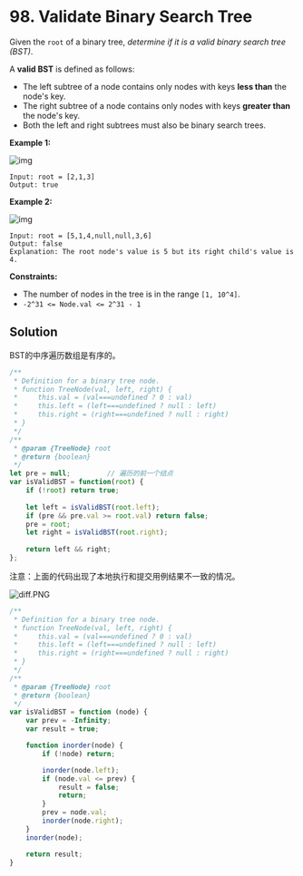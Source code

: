 # 98. Validate Binary Search Tree

Given the `root` of a binary tree, *determine if it is a valid binary search tree (BST)*.

A **valid BST** is defined as follows:

- The left subtree of a node contains only nodes with keys **less than** the node's key.
- The right subtree of a node contains only nodes with keys **greater than** the node's key.
- Both the left and right subtrees must also be binary search trees.

 

**Example 1:**

![img](https://assets.leetcode.com/uploads/2020/12/01/tree1.jpg)

```
Input: root = [2,1,3]
Output: true
```

**Example 2:**

![img](https://assets.leetcode.com/uploads/2020/12/01/tree2.jpg)

```
Input: root = [5,1,4,null,null,3,6]
Output: false
Explanation: The root node's value is 5 but its right child's value is 4.
```

 

**Constraints:**

- The number of nodes in the tree is in the range `[1, 10^4]`.
- `-2^31 <= Node.val <= 2^31 - 1`

## Solution

BST的中序遍历数组是有序的。

```js
/**
 * Definition for a binary tree node.
 * function TreeNode(val, left, right) {
 *     this.val = (val===undefined ? 0 : val)
 *     this.left = (left===undefined ? null : left)
 *     this.right = (right===undefined ? null : right)
 * }
 */
/**
 * @param {TreeNode} root
 * @return {boolean}
 */
let pre = null;			// 遍历的前一个结点
var isValidBST = function(root) {
    if (!root) return true;
	
    let left = isValidBST(root.left);
    if (pre && pre.val >= root.val) return false;
    pre = root;
    let right = isValidBST(root.right);
    
    return left && right;
};
```

注意：上面的代码出现了本地执行和提交用例结果不一致的情况。

![diff.PNG](https://i.loli.net/2021/05/07/tQI5v91fMjxlgJ4.png)

```js
/**
 * Definition for a binary tree node.
 * function TreeNode(val, left, right) {
 *     this.val = (val===undefined ? 0 : val)
 *     this.left = (left===undefined ? null : left)
 *     this.right = (right===undefined ? null : right)
 * }
 */
/**
 * @param {TreeNode} root
 * @return {boolean}
 */
var isValidBST = function (node) {
    var prev = -Infinity;
    var result = true;

    function inorder(node) {
        if (!node) return;

        inorder(node.left);
        if (node.val <= prev) {
            result = false;
            return;
        }
        prev = node.val;
        inorder(node.right);
    }
    inorder(node);

    return result;
}
```

